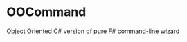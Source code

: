 # OOCommand
Object Oriented C# version of [pure F# command-line wizard](http://blog.ploeh.dk/2017/07/17/a-pure-command-line-wizard/)
